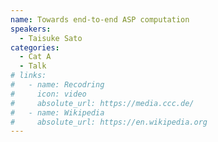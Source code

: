 ```yaml
---
name: Towards end-to-end ASP computation
speakers:
  - Taisuke Sato
categories:
  - Cat A
  - Talk
# links:
#   - name: Recodring
#     icon: video
#     absolute_url: https://media.ccc.de/
#   - name: Wikipedia
#     absolute_url: https://en.wikipedia.org
---
```


